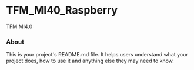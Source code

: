 TFM_MI40_Raspberry
==================

TFM MI4.0

### About

This is your project's README.md file. It helps users understand what your
project does, how to use it and anything else they may need to know.